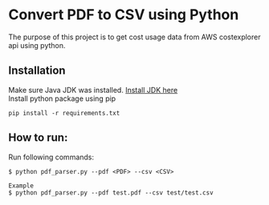 Convert PDF to CSV using Python
===============================

The purpose of this project is to get cost usage data from AWS costexplorer api using python.


Installation
------------

Make sure Java JDK was installed. <a href="https://www.java.com/en/download/">Install JDK here</a><br>
Install python package using pip

    pip install -r requirements.txt



How to run:
------------

Run following commands:

    $ python pdf_parser.py --pdf <PDF> --csv <CSV>

    Example
    $ python pdf_parser.py --pdf test.pdf --csv test/test.csv
